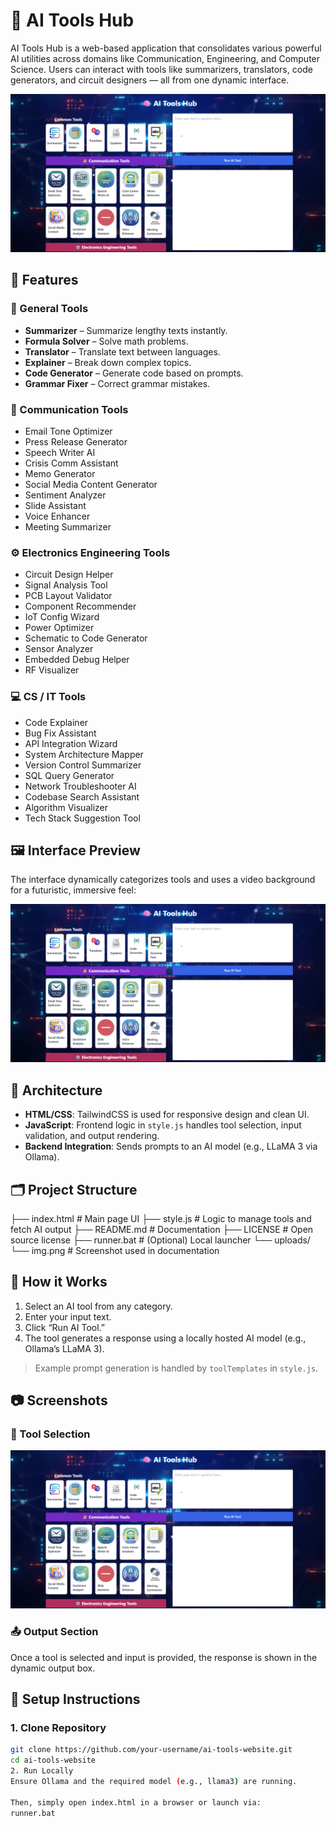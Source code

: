 # 🧠 AI Tools Hub

AI Tools Hub is a web-based application that consolidates various powerful AI utilities across domains like Communication, Engineering, and Computer Science. Users can interact with tools like summarizers, translators, code generators, and circuit designers — all from one dynamic interface.

![AI Tools Hub UI](img.png)

## 🚀 Features

### 🧰 General Tools
- **Summarizer** – Summarize lengthy texts instantly.
- **Formula Solver** – Solve math problems.
- **Translator** – Translate text between languages.
- **Explainer** – Break down complex topics.
- **Code Generator** – Generate code based on prompts.
- **Grammar Fixer** – Correct grammar mistakes.

### 📣 Communication Tools
- Email Tone Optimizer
- Press Release Generator
- Speech Writer AI
- Crisis Comm Assistant
- Memo Generator
- Social Media Content Generator
- Sentiment Analyzer
- Slide Assistant
- Voice Enhancer
- Meeting Summarizer

### ⚙️ Electronics Engineering Tools
- Circuit Design Helper
- Signal Analysis Tool
- PCB Layout Validator
- Component Recommender
- IoT Config Wizard
- Power Optimizer
- Schematic to Code Generator
- Sensor Analyzer
- Embedded Debug Helper
- RF Visualizer

### 💻 CS / IT Tools
- Code Explainer
- Bug Fix Assistant
- API Integration Wizard
- System Architecture Mapper
- Version Control Summarizer
- SQL Query Generator
- Network Troubleshooter AI
- Codebase Search Assistant
- Algorithm Visualizer
- Tech Stack Suggestion Tool

## 🖼️ Interface Preview

The interface dynamically categorizes tools and uses a video background for a futuristic, immersive feel:

![Interface Preview](img.png)

## 🧩 Architecture

- **HTML/CSS**: TailwindCSS is used for responsive design and clean UI.
- **JavaScript**: Frontend logic in `style.js` handles tool selection, input validation, and output rendering.
- **Backend Integration**: Sends prompts to an AI model (e.g., LLaMA 3 via Ollama).

## 🗂️ Project Structure
  ├── index.html # Main page UI
  ├── style.js # Logic to manage tools and fetch AI output
  ├── README.md # Documentation
  ├── LICENSE # Open source license
  ├── runner.bat # (Optional) Local launcher
  └── uploads/
  └── img.png # Screenshot used in documentation

## 🧠 How it Works

1. Select an AI tool from any category.
2. Enter your input text.
3. Click “Run AI Tool.”
4. The tool generates a response using a locally hosted AI model (e.g., Ollama’s LLaMA 3).

> Example prompt generation is handled by `toolTemplates` in `style.js`.

## 📷 Screenshots

### 🔎 Tool Selection

![Tool Selection](img.png)

### 📤 Output Section

Once a tool is selected and input is provided, the response is shown in the dynamic output box.

## 🔧 Setup Instructions

### 1. Clone Repository

```bash
git clone https://github.com/your-username/ai-tools-website.git
cd ai-tools-website
2. Run Locally
Ensure Ollama and the required model (e.g., llama3) are running.

Then, simply open index.html in a browser or launch via:
runner.bat

